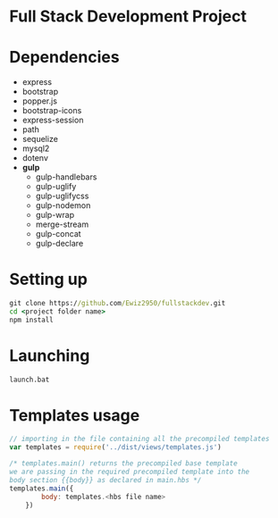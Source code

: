 # Full Stack Development Project

# Dependencies

- express
- bootstrap
- popper.js
- bootstrap-icons
- express-session
- path
- sequelize
- mysql2
- dotenv
- **gulp**
    - gulp-handlebars
    - gulp-uglify
    - gulp-uglifycss
    - gulp-nodemon
    - gulp-wrap
    - merge-stream
    - gulp-concat
    - gulp-declare


# Setting up
```bat
git clone https://github.com/Ewiz2950/fullstackdev.git
cd <project folder name>
npm install
```
# Launching

```bat
launch.bat
```

# Templates usage
```js
// importing in the file containing all the precompiled templates
var templates = require('../dist/views/templates.js')

/* templates.main() returns the precompiled base template 
we are passing in the required precompiled template into the
body section {{body}} as declared in main.hbs */
templates.main({
        body: templates.<hbs file name>
    })
```
